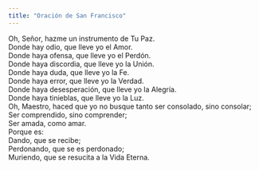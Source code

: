 ```yaml
---
title: "Oración de San Francisco"
---
```


Oh, Señor, hazme un instrumento de Tu Paz. \
Donde hay odio, que lleve yo el Amor. \
Donde haya ofensa, que lleve yo el Perdón. \
Donde haya discordia, que lleve yo la Unión. \
Donde haya duda, que lleve yo la Fe. \
Donde haya error, que lleve yo la Verdad. \
Donde haya desesperación, que lleve yo la Alegría. \
Donde haya tinieblas, que lleve yo la Luz. \
Oh, Maestro, haced que yo no busque tanto ser consolado, sino consolar; \
Ser comprendido, sino comprender; \
Ser amada, como amar. \
Porque es: \
Dando, que se recibe; \
Perdonando, que se es perdonado; \
Muriendo, que se resucita a la Vida Eterna.
